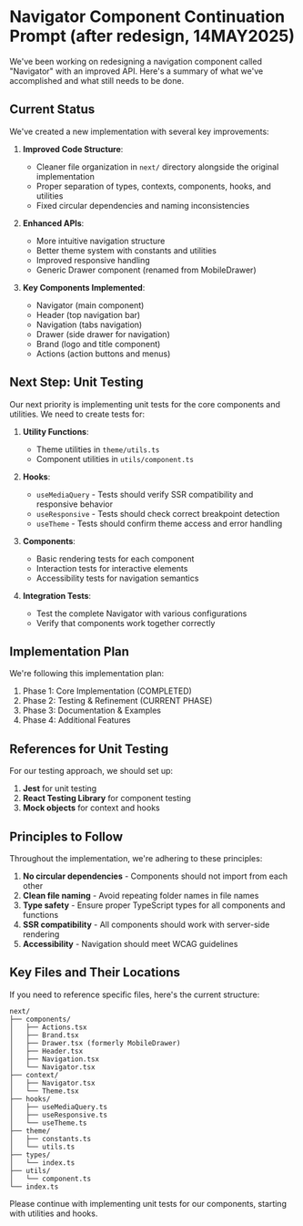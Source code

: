 # Navigator Component Continuation Prompt (after redesign, 14MAY2025)

We've been working on redesigning a navigation component called "Navigator" with
an improved API. Here's a summary of what we've accomplished and what still
needs to be done.

## Current Status

We've created a new implementation with several key improvements:

1. **Improved Code Structure**:
   - Cleaner file organization in `next/` directory alongside the original
     implementation
   - Proper separation of types, contexts, components, hooks, and utilities
   - Fixed circular dependencies and naming inconsistencies

2. **Enhanced APIs**:
   - More intuitive navigation structure
   - Better theme system with constants and utilities
   - Improved responsive handling
   - Generic Drawer component (renamed from MobileDrawer)

3. **Key Components Implemented**:
   - Navigator (main component)
   - Header (top navigation bar)
   - Navigation (tabs navigation)
   - Drawer (side drawer for navigation)
   - Brand (logo and title component)
   - Actions (action buttons and menus)

## Next Step: Unit Testing

Our next priority is implementing unit tests for the core components and
utilities. We need to create tests for:

1. **Utility Functions**:
   - Theme utilities in `theme/utils.ts`
   - Component utilities in `utils/component.ts`

2. **Hooks**:
   - `useMediaQuery` - Tests should verify SSR compatibility and responsive
     behavior
   - `useResponsive` - Tests should check correct breakpoint detection
   - `useTheme` - Tests should confirm theme access and error handling

3. **Components**:
   - Basic rendering tests for each component
   - Interaction tests for interactive elements
   - Accessibility tests for navigation semantics

4. **Integration Tests**:
   - Test the complete Navigator with various configurations
   - Verify that components work together correctly

## Implementation Plan

We're following this implementation plan:

1. Phase 1: Core Implementation (COMPLETED)
2. Phase 2: Testing & Refinement (CURRENT PHASE)
3. Phase 3: Documentation & Examples
4. Phase 4: Additional Features

## References for Unit Testing

For our testing approach, we should set up:

1. **Jest** for unit testing
2. **React Testing Library** for component testing
3. **Mock objects** for context and hooks

## Principles to Follow

Throughout the implementation, we're adhering to these principles:

1. **No circular dependencies** - Components should not import from each other
2. **Clean file naming** - Avoid repeating folder names in file names
3. **Type safety** - Ensure proper TypeScript types for all components and
   functions
4. **SSR compatibility** - All components should work with server-side rendering
5. **Accessibility** - Navigation should meet WCAG guidelines

## Key Files and Their Locations

If you need to reference specific files, here's the current structure:

```
next/
├── components/
│   ├── Actions.tsx
│   ├── Brand.tsx
│   ├── Drawer.tsx (formerly MobileDrawer)
│   ├── Header.tsx
│   ├── Navigation.tsx
│   └── Navigator.tsx
├── context/
│   ├── Navigator.tsx
│   └── Theme.tsx
├── hooks/
│   ├── useMediaQuery.ts
│   ├── useResponsive.ts
│   └── useTheme.ts
├── theme/
│   ├── constants.ts
│   └── utils.ts
├── types/
│   └── index.ts
├── utils/
│   └── component.ts
└── index.ts
```

Please continue with implementing unit tests for our components, starting with
utilities and hooks.
